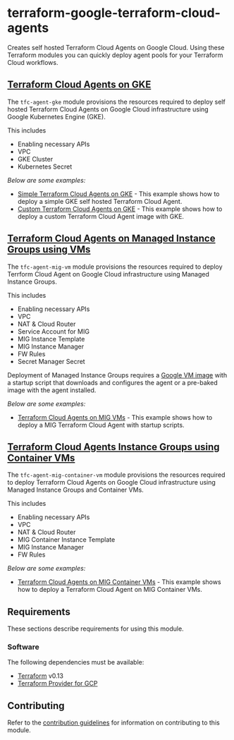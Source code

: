 # terraform-google-terraform-cloud-agents

Creates self hosted Terraform Cloud Agents on Google Cloud. Using these Terraform modules you can quickly deploy agent pools for your Terraform Cloud workflows.

## [Terraform Cloud Agents on GKE](modules/tfc-agent-gke/README.md)

The `tfc-agent-gke` module provisions the resources required to deploy self hosted Terraform Cloud Agents on Google Cloud infrastructure using Google Kubernetes Engine (GKE).

This includes

- Enabling necessary APIs
- VPC
- GKE Cluster
- Kubernetes Secret

*Below are some examples:*

- [Simple Terraform Cloud Agents on GKE](examples/tfc-agent-gke-simple/README.md) - This example shows how to deploy a simple GKE self hosted Terraform Cloud Agent.
- [Custom Terraform Cloud Agents on GKE](examples/tfc-agent-gke-custom/README.md) - This example shows how to deploy a custom Terraform Cloud Agent image with GKE.

## [Terraform Cloud Agents on Managed Instance Groups using VMs](modules/tfc-agent-mig-vm/README.md)

The `tfc-agent-mig-vm` module provisions the resources required to deploy Terrform Cloud Agent on Google Cloud infrastructure using Managed Instance Groups.

This includes

- Enabling necessary APIs
- VPC
- NAT & Cloud Router
- Service Account for MIG
- MIG Instance Template
- MIG Instance Manager
- FW Rules
- Secret Manager Secret

Deployment of Managed Instance Groups requires a [Google VM image](https://cloud.google.com/compute/docs/images) with a startup script that downloads and configures the agent or a pre-baked image with the agent installed.

*Below are some examples:*

- [Terraform Cloud Agents on MIG VMs](examples/tfc-agent-mig-native-simple/README.md) - This example shows how to deploy a MIG Terraform Cloud Agent with startup scripts.

## [Terraform Cloud Agents Instance Groups using Container VMs](modules/tfc-agent-mig-container-vm/README.md)

The `tfc-agent-mig-container-vm` module provisions the resources required to deploy Terraform Cloud Agents on Google Cloud infrastructure using Managed Instance Groups and Container VMs.

This includes

- Enabling necessary APIs
- VPC
- NAT & Cloud Router
- MIG Container Instance Template
- MIG Instance Manager
- FW Rules

*Below are some examples:*

- [Terraform Cloud Agents on MIG Container VMs](examples/tfc-agent-mig-container-vm-simple/README.md) - This example shows how to deploy a Terraform Cloud Agent on MIG Container VMs.

## Requirements

These sections describe requirements for using this module.

### Software

The following dependencies must be available:

- [Terraform][terraform] v0.13
- [Terraform Provider for GCP][terraform-provider-gcp]

## Contributing

Refer to the [contribution guidelines](./CONTRIBUTING.md) for
information on contributing to this module.

[terraform-provider-gcp]: https://www.terraform.io/docs/providers/google/index.html
[terraform]: https://www.terraform.io/downloads.html
